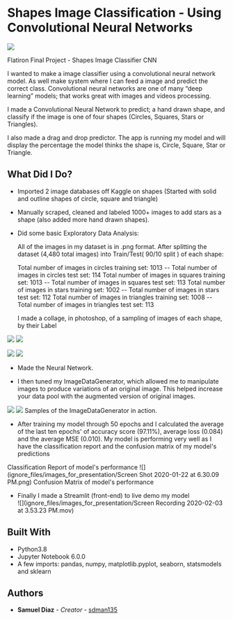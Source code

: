 # Shapes Image Classification - Using Convolutional Neural Networks



![](readme_images/wooden-baby-shape-puzzle-toy.jpg)

Flatiron Final Project - Shapes Image Classifier CNN

I wanted to make a image classifier using a convolutional neural network model. As well make system where I can feed a image and predict the correct class. Convolutional neural networks are one of many “deep learning” models; that works great with images and videos processing.

I made a Convolutional Neural Network to predict; a hand drawn shape, and classify if the image is one of four shapes (Circles, Squares, Stars or Triangles).

I also made a drag and drop predictor. The app is running my model and will display the percentage the model thinks the shape is, Circle, Square, Star or Triangle.

## What Did I Do?

* Imported 2 image databases off Kaggle on shapes (Started with solid and outline shapes of circle, square and triangle)

* Manually scraped, cleaned and labeled 1000+ images to add stars as a shape (also added more hand drawn shapes).

* Did some basic Exploratory Data Analysis:

    All of the images in my dataset is in .png format.
    After splitting the dataset (4,480 total images) into Train/Test( 90/10 split ) of each shape:

    Total number of images in circles training set: 1013   --   Total number of images in circles test set:      114
    Total number of images in squares training set: 1013   --   Total number of images in squares test set:      113
    Total number of images in stars training set: 1002   --   Total number of images in stars test set:      112
    Total number of images in triangles training set: 1008   --   Total number of images in triangles test set:      113

    I made a collage, in photoshop, of a sampling of images of each shape, by their Label

![](collages/EDA_circles.png)  ![](collages/EDA_squares.png)

![](collages/EDA_stars.png)  ![](collages/EDA_triangles.png)

* Made the Neural Network.

* I then tuned my ImageDataGenerator, which allowed me to manipulate images to produce variations of an original image. This helped increase your data pool with the augmented version of original images.

![](ignore_files/images_for_presentation/ImageDataGenerator_example-star_of_david.png)   ![](ignore_files/images_for_presentation/ImageDataGenerator_example-star.png)
    Samples of the ImageDataGenerator in action.

* After training my model through 50 epochs and I calculated the average of the last ten epochs' of accuracy score (97.11%), average loss (0.084) and the average MSE (0.010). My model is performing very well as I have the classification report and the confusion matrix of my model's predictions

Classification Report of model's performance
![](ignore_files/images_for_presentation/Screen Shot 2020-01-22 at 6.30.09 PM.png)
Confusion Matrix of model's performance
[](ignore_files/images_for_presentation/confusion_matrix.png)

* Finally I made a Streamlit (front-end) to live demo my model  
![](ignore_files/images_for_presentation/Screen Recording 2020-02-03 at 3.53.23 PM.mov)






## Built With

* Python3.8
* Jupyter Notebook 6.0.0
* A few imports: pandas, numpy, matplotlib.pyplot, seaborn, statsmodels and sklearn


## Authors

* **Samuel Diaz** - *Creator* - [sdman135](https://github.com/sdman135/)
